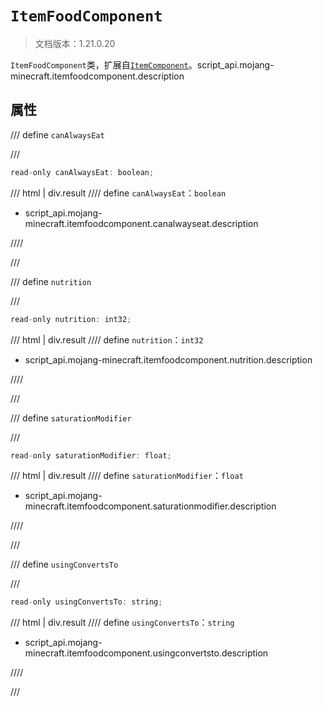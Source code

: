 # `ItemFoodComponent`

> 文档版本：1.21.0.20

`ItemFoodComponent`类，扩展自[`ItemComponent`](./itemcomponent.md)。script_api.mojang-minecraft.itemfoodcomponent.description

## 属性

/// define
`canAlwaysEat`


///

```js
read-only canAlwaysEat: boolean;
```

/// html | div.result
//// define
`canAlwaysEat`：`boolean`

- script_api.mojang-minecraft.itemfoodcomponent.canalwayseat.description


////

///


/// define
`nutrition`


///

```js
read-only nutrition: int32;
```

/// html | div.result
//// define
`nutrition`：`int32`

- script_api.mojang-minecraft.itemfoodcomponent.nutrition.description


////

///


/// define
`saturationModifier`


///

```js
read-only saturationModifier: float;
```

/// html | div.result
//// define
`saturationModifier`：`float`

- script_api.mojang-minecraft.itemfoodcomponent.saturationmodifier.description


////

///


/// define
`usingConvertsTo`


///

```js
read-only usingConvertsTo: string;
```

/// html | div.result
//// define
`usingConvertsTo`：`string`

- script_api.mojang-minecraft.itemfoodcomponent.usingconvertsto.description


////

///

